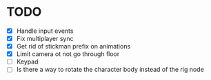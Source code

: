 # TODO

- [x] Handle input events
- [x] Fix multiplayer sync
- [x] Get rid of stickman prefix on animations
- [x] Limit camera ot not go through floor
- [ ] Keypad
- [ ] Is there a way to rotate the character body instead of the rig node
